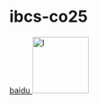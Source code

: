# ibcs-co25
<a href="https://baidu.com"> baidu </a>
<img width="100px" alt="l" src="https://github.com/user-attachments/assets/64f25991-9c06-48e9-b7e0-1ff31497494e">
<!---
z4z2-liu/z4z2-liu is a ✨ special ✨ repository because its `README.md` (this file) appears on your GitHub profile.
You can click the Preview link to take a look at your changes.
--->
<!--![102670240_p0](https://github.com/user-attachments/assets/64f25991-9c06-48e9-b7e0-1ff31497494e)--->

